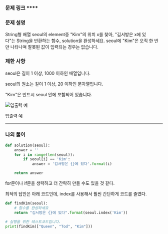 ### 문제 링크 ****

[](https://programmers.co.kr/learn/courses/30/lessons/12919)

### **문제 설명**

String형 배열 seoul의 element중 "Kim"의 위치 x를 찾아, "김서방은 x에 있다"는 String을 반환하는 함수, solution을 완성하세요. seoul에 "Kim"은 오직 한 번만 나타나며 잘못된 값이 입력되는 경우는 없습니다.

### **제한 사항**

seoul은 길이 1 이상, 1000 이하인 배열입니다.

seoul의 원소는 길이 1 이상, 20 이하인 문자열입니다.

"Kim"은 반드시 seoul 안에 포함되어 있습니다.

![입출력 예](https://blog.kakaocdn.net/dn/brDrIb/btsjqwzACqF/190RQwApjcEk2dTDSb6W80/img.png)

입출력 예

---

### 나의 풀이

```python
def solution(seoul):
    answer = ''
    for i in range(len(seoul)):
        if seoul[i] == 'Kim':
            answer = '김서방은 {}에 있다'.format(i)

    return answer
```

for문이나 if문을 생략하고 더 간략히 만들 수도 있을 것 같다.

최적의 답안은 아래 코드인데, index를 사용해서 훨씬 간단하게 코드를 줄였다.

```python
def findKim(seoul):
	# 함수를 완성하세요
	return "김서방은 {}에 있다".format(seoul.index('Kim'))

# 실행을 위한 테스트코드입니다.
print(findKim(["Queen", "Tod", "Kim"]))
```
